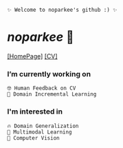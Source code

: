 <!--
**noparkee/noparkee** is a ✨ _special_ ✨ repository because its `README.md` (this file) appears on your GitHub profile.

Here are some ideas to get you started:

- 🔭 I’m currently working on ...
- 🌱 I’m currently learning ...
- 👯 I’m looking to collaborate on ...
- 🤔 I’m looking for help with ...
- 💬 Ask me about ...
- 📫 How to reach me: ...
- 😄 Pronouns: ...
- ⚡ Fun fact: ...
-->
```
✨ Welcome to noparkee's github :) ✨
```
# _noparkee_ 🧸
[[HomePage]](https://sites.google.com/view/nokyung-park)   [[CV]](https://github.com/noparkee/noparkee/blob/main/noparkee_CV.pdf)

### I’m currently working on
```
🤓 Human Feedback on CV
🧐 Domain Incremental Learning
```

### I'm interested in 
```
🔥 Domain Generalization
💎 Multimodal Learning
🎨 Computer Vision
```
<!-- 🤖 eXplainable Artificial Intelligence -->

